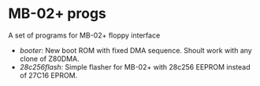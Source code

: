 # MB-02+ progs
A set of programs for MB-02+ floppy interface

- _booter:_  New boot ROM with fixed DMA sequence. Shoult work with any clone of Z80DMA.
- _28c256flash:_  Simple flasher for MB-02+ with 28c256 EEPROM instead of 27C16 EPROM.
